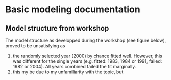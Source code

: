 # Basic modeling documentation
## Model structure from workshop
The model structure as developped during the workshop (see figure below), proved to be unsatisfying as

1. the randomly selected year (2000) by chance fitted well. However, this was different for the single years (e.g. fitted: 1983, 1984 or 1991, failed: 1982 or 2004). All years combined failed the fit marginally.
1. this my be due to my unfamiliarity with the topic, but 
